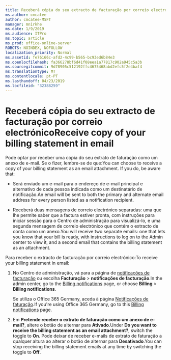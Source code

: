 ```yaml
---
title: Receberá cópia do seu extracto de facturação por correio electrónico
ms.author: cmcatee
author: cmcatee-MSFT
manager: mnirkhe
ms.date: 1/9/2019
ms.audience: ITPro
ms.topic: article
ms.prod: office-online-server
ROBOTS: NOINDEX, NOFOLLOW
localization_priority: Normal
ms.assetid: fe76166c-afd2-4c99-b565-bc93ed6b84e3
ms.openlocfilehash: fa366278bf6d41f08eea1a77817c902a945c5a3b
ms.sourcegitcommit: 9d78905c512192ffc4675468abd2efc5f2e4baf4
ms.translationtype: MT
ms.contentlocale: pt-PT
ms.lasthandoff: 04/23/2019
ms.locfileid: "32388259"
---
```

# <a name="receive-copy-of-your-billing-statement-in-email"></a><span data-ttu-id="5a7ae-102">Receberá cópia do seu extracto de facturação por correio electrónico</span><span class="sxs-lookup"><span data-stu-id="5a7ae-102">Receive copy of your billing statement in email</span></span>
<span data-ttu-id="5a7ae-p101">Pode optar por receber uma cópia do seu extrato de faturação como um anexo de e-mail. Se o fizer, lembre-se de que:</span><span class="sxs-lookup"><span data-stu-id="5a7ae-p101">You can choose to receive a copy of your billing statement as an email attachment. If you do, be aware that:</span></span>
  
- <span data-ttu-id="5a7ae-105">Será enviado um e-mail para o endereço de e-mail principal e alternativo de cada pessoa indicada como um destinatário de notificação.</span><span class="sxs-lookup"><span data-stu-id="5a7ae-105">An email will be sent to both the primary and alternate email address for every person listed as a notification recipient.</span></span>
    
- <span data-ttu-id="5a7ae-106">Receberá duas mensagens de correio electrónico separadas: uma que lhe permite saber que a factura estiver pronta, com instruções para iniciar sessão para o Centro de administração para visualizá-lo, e uma segunda mensagem de correio electrónico que contém o extracto de conta como um anexo.</span><span class="sxs-lookup"><span data-stu-id="5a7ae-106">You will receive two separate emails: one that lets you know that your bill is ready, with instructions to log on to the Admin center to view it, and a second email that contains the billing statement as an attachment.</span></span>
    
<span data-ttu-id="5a7ae-107">Para receber o extracto de facturação por correio electrónico:</span><span class="sxs-lookup"><span data-stu-id="5a7ae-107">To receive your billing statement in email:</span></span>
  
1. <span data-ttu-id="5a7ae-108">No Centro de administração, vá para a página de [notificações de facturação](https://go.microsoft.com/fwlink/p/?linkid=853212) ou escolha **Facturação** \> **notificações de facturação**.</span><span class="sxs-lookup"><span data-stu-id="5a7ae-108">In the admin center, go to the [Billing notifications](https://go.microsoft.com/fwlink/p/?linkid=853212) page, or choose **Billing** \> **Billing notifications**.</span></span>
    
    <span data-ttu-id="5a7ae-109">Se utiliza o Office 365 Germany, aceda à página [Notificações de faturação](https://go.microsoft.com/fwlink/p/?linkid=853213).</span><span class="sxs-lookup"><span data-stu-id="5a7ae-109">If you're using Office 365 Germany, go to this [Billing notifications](https://go.microsoft.com/fwlink/p/?linkid=853213) page.</span></span> 
    
2. <span data-ttu-id="5a7ae-110">Em **Pretende receber o extrato de faturação como um anexo de e-mail?**, altere o botão de alternar para **Ativado**.</span><span class="sxs-lookup"><span data-stu-id="5a7ae-110">Under **Do you want to receive the billing statement as an email attachment?**, switch the toggle to **On**.</span></span> <span data-ttu-id="5a7ae-111">Pode deixar de receber e-mails de extrato de faturação a qualquer altura ao alterar o botão de alternar para **Desativado**.</span><span class="sxs-lookup"><span data-stu-id="5a7ae-111">You can stop receiving the billing statement emails at any time by switching the toggle to **Off**.</span></span>
    


